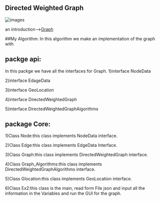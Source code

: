 ##  Directed Weighted Graph
![images](https://user-images.githubusercontent.com/86603326/145286722-dcdbf181-97f5-4f8c-9db1-57e1cc49047b.jpg)

an introduction-->[Graph](https://en.wikipedia.org/wiki/Directed_graph)

##My Algorithm:
In this algorithm we make an implementation of the graph with

packge api:
----
In this packge we have all the interfaces for Graph.
1)interface NodeData

2)interface EdageData

3)interface GeoLocation

4)interface DirectedWeightedGraph

5)interface DirectedWeightedGraphAlgorithms

package Core:
---
1)Class Node:this class implements NodeData interface.
                                                                    
2)Class Edge:this class implements EdgeData Interface.

3)Class Graph:this class implements DirectedWeightedGraph interface.

4)Class Graph_Algorithms:this class implements DirectedWeightedGraphAlgorithms interface.

5)Class Glocation:this class implements GeoLocation interface.

6)Class Ex2:this class is the main, read form File json and input all the information in the Variables and run the GUI for the graph.




